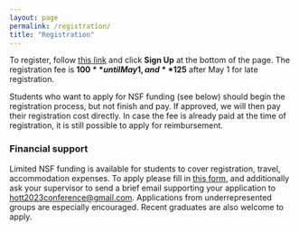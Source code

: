 ```yaml
---
layout: page
permalink: /registration/
title: "Registration"
---
```


To register, follow [this
link](https://starrez.housing.cmu.edu/StarRezPortalConference/go/Conferences/homotopy2023)
and click **Sign Up** at the bottom of the page.
The registration fee is **$100** until May 1, and **$125** after May 1 for late
registration.

Students who want to apply for NSF funding (see below) should begin the
registration process, but not finish and pay. If approved, we will then pay
their registration cost directly. In case the fee is already paid at the time of
registration, it is still possible to apply for reimbursement.

### Financial support

Limited NSF funding is available for students to cover registration, travel,
accommodation expenses. To apply please fill in [this
form](https://docs.google.com/forms/d/e/1FAIpQLSciFgKNEMhExLc7w2y6uazRUnfyAmd9OAo2L8MmifWiJjhE9Q/viewform),
and additionally ask your supervisor to send a brief email supporting your
application to [hott2023conference@gmail.com](mailto:hott2023conference@gmail.com). Applications from underrepresented
groups are especially encouraged. Recent graduates are also welcome to apply.

